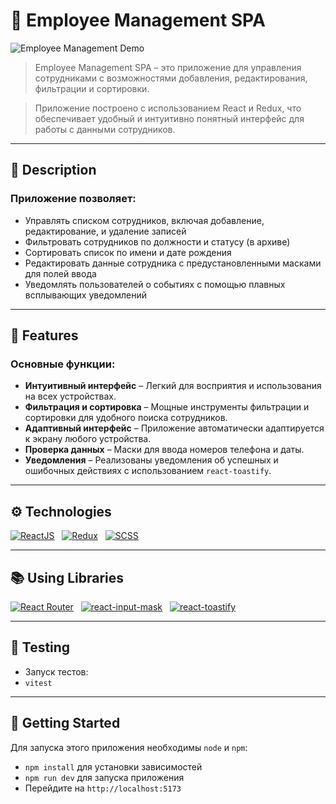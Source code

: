
# 🧮 Employee Management SPA

![Employee Management Demo](https://github.com/user-attachments/assets/c37b30a5-182d-4d26-a6bd-08e5678aafbd)


> Employee Management SPA – это приложение для управления сотрудниками с возможностями добавления, редактирования, фильтрации и сортировки. 

> Приложение построено с использованием React и Redux, что обеспечивает удобный и интуитивно понятный интерфейс для работы с данными сотрудников.

<hr style="height: 1px;">

## 📝 Description

### Приложение позволяет:
* Управлять списком сотрудников, включая добавление, редактирование, и удаление записей
* Фильтровать сотрудников по должности и статусу (в архиве)
* Сортировать список по имени и дате рождения
* Редактировать данные сотрудника с предустановленными масками для полей ввода
* Уведомлять пользователей о событиях с помощью плавных всплывающих уведомлений

<hr style="height: 1px;">

## 🎯 Features

### Основные функции:
* **Интуитивный интерфейс** – Легкий для восприятия и использования на всех устройствах.
* **Фильтрация и сортировка** – Мощные инструменты фильтрации и сортировки для удобного поиска сотрудников.
* **Адаптивный интерфейс** – Приложение автоматически адаптируется к экрану любого устройства.
* **Проверка данных** – Маски для ввода номеров телефона и даты.
* **Уведомления** – Реализованы уведомления об успешных и ошибочных действиях с использованием `react-toastify`.

<hr style="height: 1px;">

## ⚙️ Technologies

[![ReactJS](https://img.shields.io/badge/React-20232A?style=for-the-badge&logo=react&logoColor=61DAFB)](https://reactjs.org) &nbsp;
[![Redux](https://img.shields.io/badge/Redux-764ABC?style=for-the-badge&logo=redux&logoColor=white)](https://redux.js.org/) &nbsp;
[![SCSS](https://img.shields.io/badge/SCSS-blue?style=for-the-badge&logo=sass&logoColor=CC6699)](https://sass-lang.com/) &nbsp;

<hr>

## 📚 Using Libraries

[![React Router](https://img.shields.io/badge/React_Router-CA4245?style=for-the-badge&logo=react-router&logoColor=white)](https://reactrouter.com/) &nbsp;
[![react-input-mask](https://img.shields.io/badge/react--input--mask-green?style=social&logo=react&label=React-Input-Mask)](https://github.com/sanniassin/react-input-mask) &nbsp;
[![react-toastify](https://img.shields.io/badge/react--toastify-orange?style=social&logo=react&label=React-Toastify)](https://github.com/fkhadra/react-toastify) &nbsp;

<hr>

## 🧪 Testing

* Запуск тестов:
* `vitest`

<hr>

## 🚀 Getting Started

Для запуска этого приложения необходимы `node` и `npm`:

- `npm install` для установки зависимостей
- `npm run dev` для запуска приложения
- Перейдите на `http://localhost:5173`



